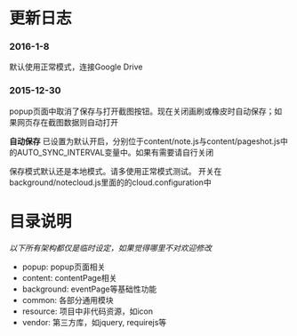 # 更新日志

### 2016-1-8

默认使用正常模式，连接Google Drive

### 2015-12-30

popup页面中取消了保存与打开截图按钮。现在关闭画刷或橡皮时自动保存；如果网页存在截图数据则自动打开

**自动保存**
已设置为默认开启，分别位于content/note.js与content/pageshot.js中的AUTO_SYNC_INTERVAL变量中。如果有需要请自行关闭

保存模式默认还是本地模式。请多使用正常模式测试。
开关在background/notecloud.js里面的的cloud.configuration中


# 目录说明

*以下所有架构都仅是临时设定，如果觉得哪里不对欢迎修改*

- popup: popup页面相关
- content: contentPage相关
- background: eventPage等基础性功能
- common: 各部分通用模块
- resource: 项目中非代码资源，如icon
- vendor: 第三方库，如jquery, requirejs等
